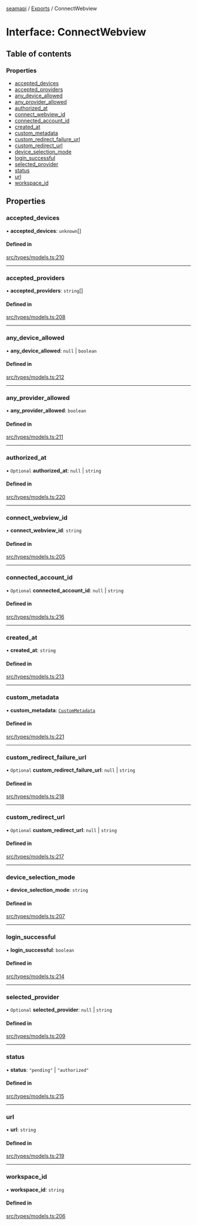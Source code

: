 [seamapi](../README.md) / [Exports](../modules.md) / ConnectWebview

# Interface: ConnectWebview

## Table of contents

### Properties

- [accepted\_devices](ConnectWebview.md#accepted_devices)
- [accepted\_providers](ConnectWebview.md#accepted_providers)
- [any\_device\_allowed](ConnectWebview.md#any_device_allowed)
- [any\_provider\_allowed](ConnectWebview.md#any_provider_allowed)
- [authorized\_at](ConnectWebview.md#authorized_at)
- [connect\_webview\_id](ConnectWebview.md#connect_webview_id)
- [connected\_account\_id](ConnectWebview.md#connected_account_id)
- [created\_at](ConnectWebview.md#created_at)
- [custom\_metadata](ConnectWebview.md#custom_metadata)
- [custom\_redirect\_failure\_url](ConnectWebview.md#custom_redirect_failure_url)
- [custom\_redirect\_url](ConnectWebview.md#custom_redirect_url)
- [device\_selection\_mode](ConnectWebview.md#device_selection_mode)
- [login\_successful](ConnectWebview.md#login_successful)
- [selected\_provider](ConnectWebview.md#selected_provider)
- [status](ConnectWebview.md#status)
- [url](ConnectWebview.md#url)
- [workspace\_id](ConnectWebview.md#workspace_id)

## Properties

### accepted\_devices

• **accepted\_devices**: `unknown`[]

#### Defined in

[src/types/models.ts:210](https://github.com/seamapi/javascript/blob/main/src/types/models.ts#L210)

___

### accepted\_providers

• **accepted\_providers**: `string`[]

#### Defined in

[src/types/models.ts:208](https://github.com/seamapi/javascript/blob/main/src/types/models.ts#L208)

___

### any\_device\_allowed

• **any\_device\_allowed**: ``null`` \| `boolean`

#### Defined in

[src/types/models.ts:212](https://github.com/seamapi/javascript/blob/main/src/types/models.ts#L212)

___

### any\_provider\_allowed

• **any\_provider\_allowed**: `boolean`

#### Defined in

[src/types/models.ts:211](https://github.com/seamapi/javascript/blob/main/src/types/models.ts#L211)

___

### authorized\_at

• `Optional` **authorized\_at**: ``null`` \| `string`

#### Defined in

[src/types/models.ts:220](https://github.com/seamapi/javascript/blob/main/src/types/models.ts#L220)

___

### connect\_webview\_id

• **connect\_webview\_id**: `string`

#### Defined in

[src/types/models.ts:205](https://github.com/seamapi/javascript/blob/main/src/types/models.ts#L205)

___

### connected\_account\_id

• `Optional` **connected\_account\_id**: ``null`` \| `string`

#### Defined in

[src/types/models.ts:216](https://github.com/seamapi/javascript/blob/main/src/types/models.ts#L216)

___

### created\_at

• **created\_at**: `string`

#### Defined in

[src/types/models.ts:213](https://github.com/seamapi/javascript/blob/main/src/types/models.ts#L213)

___

### custom\_metadata

• **custom\_metadata**: [`CustomMetadata`](../modules.md#custommetadata)

#### Defined in

[src/types/models.ts:221](https://github.com/seamapi/javascript/blob/main/src/types/models.ts#L221)

___

### custom\_redirect\_failure\_url

• `Optional` **custom\_redirect\_failure\_url**: ``null`` \| `string`

#### Defined in

[src/types/models.ts:218](https://github.com/seamapi/javascript/blob/main/src/types/models.ts#L218)

___

### custom\_redirect\_url

• `Optional` **custom\_redirect\_url**: ``null`` \| `string`

#### Defined in

[src/types/models.ts:217](https://github.com/seamapi/javascript/blob/main/src/types/models.ts#L217)

___

### device\_selection\_mode

• **device\_selection\_mode**: `string`

#### Defined in

[src/types/models.ts:207](https://github.com/seamapi/javascript/blob/main/src/types/models.ts#L207)

___

### login\_successful

• **login\_successful**: `boolean`

#### Defined in

[src/types/models.ts:214](https://github.com/seamapi/javascript/blob/main/src/types/models.ts#L214)

___

### selected\_provider

• `Optional` **selected\_provider**: ``null`` \| `string`

#### Defined in

[src/types/models.ts:209](https://github.com/seamapi/javascript/blob/main/src/types/models.ts#L209)

___

### status

• **status**: ``"pending"`` \| ``"authorized"``

#### Defined in

[src/types/models.ts:215](https://github.com/seamapi/javascript/blob/main/src/types/models.ts#L215)

___

### url

• **url**: `string`

#### Defined in

[src/types/models.ts:219](https://github.com/seamapi/javascript/blob/main/src/types/models.ts#L219)

___

### workspace\_id

• **workspace\_id**: `string`

#### Defined in

[src/types/models.ts:206](https://github.com/seamapi/javascript/blob/main/src/types/models.ts#L206)
